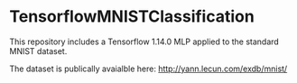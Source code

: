 # TensorflowMNISTClassification
This repository includes a Tensorflow 1.14.0 MLP applied to the standard MNIST dataset.


The dataset is publically avaialble here: http://yann.lecun.com/exdb/mnist/
